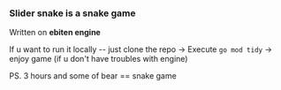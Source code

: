 ### Slider snake is a snake game  

Written on **ebiten engine**  

If u want to run it locally -- just clone the repo -> Execute ```go mod tidy``` -> enjoy game (if u don't have troubles with engine)  

PS. 3 hours and some of bear == snake game  
